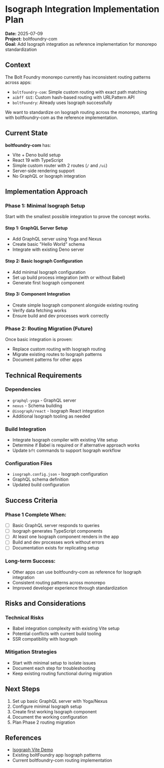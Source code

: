 # Isograph Integration Implementation Plan

**Date:** 2025-07-09\
**Project:** boltfoundry-com\
**Goal:** Add Isograph integration as reference implementation for monorepo
standardization

## Context

The Bolt Foundry monorepo currently has inconsistent routing patterns across
apps:

- `boltfoundry-com`: Simple custom routing with exact path matching
- `aibff GUI`: Custom hash-based routing with URLPattern API
- `boltFoundry`: Already uses Isograph successfully

We want to standardize on Isograph routing across the monorepo, starting with
boltfoundry-com as the reference implementation.

## Current State

**boltfoundry-com** has:

- Vite + Deno build setup
- React 19 with TypeScript
- Simple custom router with 2 routes (`/` and `/ui`)
- Server-side rendering support
- No GraphQL or Isograph integration

## Implementation Approach

### Phase 1: Minimal Isograph Setup

Start with the smallest possible integration to prove the concept works.

#### Step 1: GraphQL Server Setup

- Add GraphQL server using Yoga and Nexus
- Create basic "Hello World" schema
- Integrate with existing Deno server

#### Step 2: Basic Isograph Configuration

- Add minimal Isograph configuration
- Set up build process integration (with or without Babel)
- Generate first Isograph component

#### Step 3: Component Integration

- Create simple Isograph component alongside existing routing
- Verify data fetching works
- Ensure build and dev processes work correctly

### Phase 2: Routing Migration (Future)

Once basic integration is proven:

- Replace custom routing with Isograph routing
- Migrate existing routes to Isograph patterns
- Document patterns for other apps

## Technical Requirements

### Dependencies

- `graphql-yoga` - GraphQL server
- `nexus` - Schema building
- `@isograph/react` - Isograph React integration
- Additional Isograph tooling as needed

### Build Integration

- Integrate Isograph compiler with existing Vite setup
- Determine if Babel is required or if alternative approach works
- Update `bft` commands to support Isograph workflow

### Configuration Files

- `isograph.config.json` - Isograph configuration
- GraphQL schema definition
- Updated build configuration

## Success Criteria

### Phase 1 Complete When:

- [ ] Basic GraphQL server responds to queries
- [ ] Isograph generates TypeScript components
- [ ] At least one Isograph component renders in the app
- [ ] Build and dev processes work without errors
- [ ] Documentation exists for replicating setup

### Long-term Success:

- Other apps can use boltfoundry-com as reference for Isograph integration
- Consistent routing patterns across monorepo
- Improved developer experience through standardization

## Risks and Considerations

### Technical Risks

- Babel integration complexity with existing Vite setup
- Potential conflicts with current build tooling
- SSR compatibility with Isograph

### Mitigation Strategies

- Start with minimal setup to isolate issues
- Document each step for troubleshooting
- Keep existing routing functional during migration

## Next Steps

1. Set up basic GraphQL server with Yoga/Nexus
2. Configure minimal Isograph setup
3. Create first working Isograph component
4. Document the working configuration
5. Plan Phase 2 routing migration

## References

- [Isograph Vite Demo](https://github.com/isographlabs/isograph/tree/main/demos/vite-demo)
- Existing boltFoundry app Isograph patterns
- Current boltfoundry-com routing implementation
